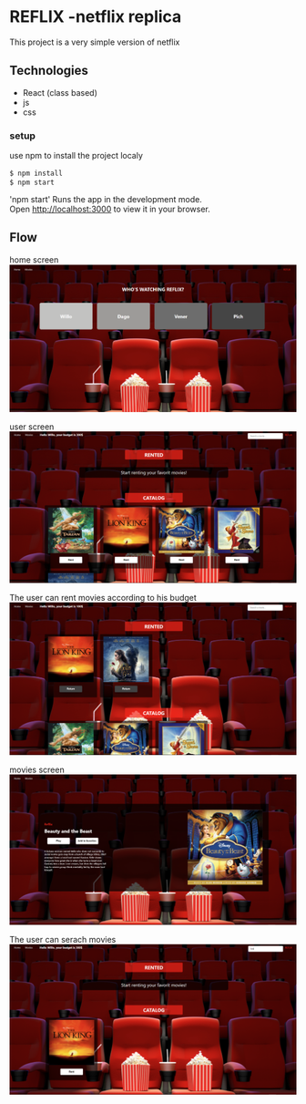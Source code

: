 # REFLIX -netflix replica

This project is a very simple version of netflix

## Technologies

- React (class based)
- js
- css

### setup
use npm to install the project localy 

```
$ npm install
$ npm start
```

'npm start' Runs the app in the development mode.\
Open [http://localhost:3000](http://localhost:3000) to view it in your browser.

## Flow
home screen
![Screenshot](projectImages/p1.PNG)


user screen
![Screenshot](projectImages/p3.PNG)


The user can rent movies according to his budget
![Screenshot](projectImages/p4.PNG)


movies screen
![Screenshot](projectImages/p2.PNG)


The user can serach movies
![Screenshot](projectImages/p5.PNG)
